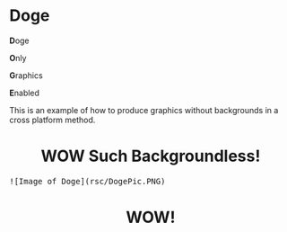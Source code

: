 # Doge
**D**oge

**O**nly 

**G**raphics 

**E**nabled


This is an example of how to produce graphics without backgrounds in a cross platform method.

<h1 align="center">
WOW Such Backgroundless!
</h1>

<kbd align="center">
![Image of Doge](rsc/DogePic.PNG)
</kbd>

<h1 align="center">
WOW!
</h1>
